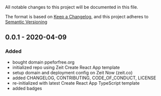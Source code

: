 All notable changes to this project will be documented in this file.

The format is based on [Keep a Changelog](https://keepachangelog.com/en/1.0.0/),
and this project adheres to [Semantic Versioning](https://semver.org/spec/v2.0.0.html)

## 0.0.1 - 2020-04-09

### Added

- bought domain ppeforfree.org
- initialized repo using Zeit Create React App template
- setup domain and deployment config on Zeit Now (zeit.co)
- added CHANGELOG, CONTRIBUTING, CODE_OF_CONDUCT, LICENSE
- re-initialized with latest Create React App TypeScript template
- added badges
